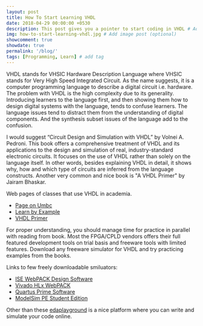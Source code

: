```yaml
---
layout: post
title: How To Start Learning VHDL
date: 2018-04-29 00:00:00 +0530
description: This post gives you a pointer to start coding in VHDL # Add post description (optional)
img: how-to-start-learning-vhdl.jpg # Add image post (optional)
showcomment: true
showdate: true
permalink: '/blog/'
tags: [Programming, Learn] # add tag
---
```


VHDL stands for VHSIC Hardware Description Language where VHSIC stands for Very High Speed Integrated Circuit. As the name suggests, it is a computer programming language to describe a digital circuit i.e. hardware. The problem with VHDL is the high complexity due to its generality. Introducing learners to the language first, and then showing them how to design digital systems with the language, tends to confuse learners. The language issues tend to distract them from the understanding of digital components. And the synthesis subset issues of the language add to the confusion.

I would suggest “Circuit Design and Simulation with VHDL” by Volnei A. Pedroni. This book offers a comprehensive treatment of VHDL and its applications to the design and simulation of real, industry-standard electronic circuits. It focuses on the use of VHDL rather than solely on the language itself. In other words, besides explaining VHDL in detail, it shows why, how and which type of circuits are inferred from the language constructs. Another very common and nice book is "A VHDL Primer" by Jairam Bhaskar. 

Web pages of classes that use VHDL in academia.
  * [Page on Umbc](http://www.csee.umbc.edu/portal/help/VHDL/VHDL-Handbook.pdf)
  * [Learn by Example](http://esd.cs.ucr.edu/labs/tutorial/)
  * [VHDL Primer](http://www.seas.upenn.edu/~ese171/vhdl/vhdl_primer.html)


For proper understanding, you should manage time for practice in parallel with reading from book. Most the FPGA/CPLD vendors offers their full featured development tools on trial basis and freeware tools with limited features. Download any freeware simulator for VHDL and try practicing examples from the books.

Links to few freely downloadable smiluators:
  * [ISE WebPACK Design Software](http://www.xilinx.com/products/design-tools/ise-design-suite/ise-webpack.html)
  * [Vivado HLx WebPACK](https://www.xilinx.com/support/download.html)
  * [Quartus Prime Software](https://www.altera.com/products/design-software/fpga-design/quartus-prime/overview.html)
  * [ModelSim PE Student Edition](https://www.mentor.com/company/higher_ed/modelsim-student-edition)

Other than these [edaplayground](https://www.edaplayground.com/) is a nice platform where you can write and simulate your code online.
